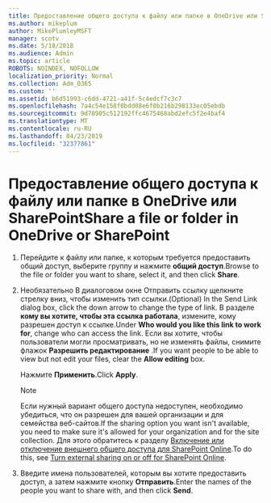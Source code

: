 ```yaml
---
title: Предоставление общего доступа к файлу или папке в OneDrive или SharePoint
ms.author: mikeplum
author: MikePlumleyMSFT
manager: scotv
ms.date: 5/18/2018
ms.audience: Admin
ms.topic: article
ROBOTS: NOINDEX, NOFOLLOW
localization_priority: Normal
ms.collection: Adm_O365
ms.custom: ''
ms.assetid: b6d51993-c6dd-4721-a41f-5c4edcf7c3c7
ms.openlocfilehash: 7a4c54e158f0bdd08e6f0b216b298133ec05ebdb
ms.sourcegitcommit: 9d78905c512192ffc4675468abd2efc5f2e4baf4
ms.translationtype: MT
ms.contentlocale: ru-RU
ms.lasthandoff: 04/23/2019
ms.locfileid: "32377861"
---
```

# <a name="share-a-file-or-folder-in-onedrive-or-sharepoint"></a><span data-ttu-id="c6265-102">Предоставление общего доступа к файлу или папке в OneDrive или SharePoint</span><span class="sxs-lookup"><span data-stu-id="c6265-102">Share a file or folder in OneDrive or SharePoint</span></span>

1. <span data-ttu-id="c6265-103">Перейдите к файлу или папке, к которым требуется предоставить общий доступ, выберите группу и нажмите **общий доступ**.</span><span class="sxs-lookup"><span data-stu-id="c6265-103">Browse to the file or folder you want to share, select it, and then click **Share**.</span></span>
    
2. <span data-ttu-id="c6265-104">Необязательно В диалоговом окне Отправить ссылку щелкните стрелку вниз, чтобы изменить тип ссылки.</span><span class="sxs-lookup"><span data-stu-id="c6265-104">(Optional) In the Send Link dialog box, click the down arrow to change the type of link.</span></span> <span data-ttu-id="c6265-105">В разделе **кому вы хотите, чтобы эта ссылка работала**, измените, кому разрешен доступ к ссылке.</span><span class="sxs-lookup"><span data-stu-id="c6265-105">Under **Who would you like this link to work for**, change who can access the link.</span></span> <span data-ttu-id="c6265-106">Если вы хотите, чтобы пользователи могли просматривать, но не изменять файлы, снимите флажок **Разрешить редактирование** .</span><span class="sxs-lookup"><span data-stu-id="c6265-106">If you want people to be able to view but not edit your files, clear the **Allow editing** box.</span></span> 
    
    <span data-ttu-id="c6265-107">Нажмите **Применить**.</span><span class="sxs-lookup"><span data-stu-id="c6265-107">Click **Apply**.</span></span>
    
    > [!NOTE]
    > <span data-ttu-id="c6265-108">Если нужный вариант общего доступа недоступен, необходимо убедиться, что он разрешен для вашей организации и для семейства веб-сайтов.</span><span class="sxs-lookup"><span data-stu-id="c6265-108">If the sharing option you want isn't available, you need to make sure it's allowed for your organization and for the site collection.</span></span> <span data-ttu-id="c6265-109">Для этого обратитесь к разделу [Включение или отключение внешнего общего доступа для SharePoint Online](https://go.microsoft.com/fwlink/?linkid=866426).</span><span class="sxs-lookup"><span data-stu-id="c6265-109">To do this, see [Turn external sharing on or off for SharePoint Online](https://go.microsoft.com/fwlink/?linkid=866426).</span></span> 
  
3. <span data-ttu-id="c6265-110">Введите имена пользователей, которым вы хотите предоставить доступ, а затем нажмите кнопку **Отправить**.</span><span class="sxs-lookup"><span data-stu-id="c6265-110">Enter the names of the people you want to share with, and then click **Send**.</span></span>
    

